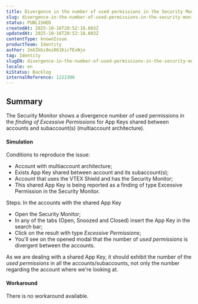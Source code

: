 ```yaml
---
title: Divergence in the number of used permissions in the Security Monitor
slug: divergence-in-the-number-of-used-permissions-in-the-security-monitor
status: PUBLISHED
createdAt: 2025-10-16T20:52:18.603Z
updatedAt: 2025-10-16T20:52:18.603Z
contentType: knownIssue
productTeam: Identity
author: 2mXZkbi0oi061KicTExNjo
tag: Identity
slugEN: divergence-in-the-number-of-used-permissions-in-the-security-monitor
locale: en
kiStatus: Backlog
internalReference: 1222306
---
```


## Summary


The Security Monitor shows a divergence number of used permissions in the _finding of Excessive Permissions_ for App Keys shared between accounts and subaccount(s) (multiaccount architecture).


#### Simulation


Conditions to reproduce the issue:

- Account with multiaccount architecture;
- Exists App Key shared between account and its subaccount(s);
- Account that uses the VTEX Shield and has the Security Monitor;
- This shared App Key is being reported as a finding of type Excessive Permission in the Security Monitor.

Steps:
In the accounts with the shared App Key

- Open the Security Monitor;
- In any of the tabs (Open, Snoozed and Closed) insert the App Key in the search bar;
- Click on the result with type _Excessive Permissions_;
- You'll see on the opened modal that the number of _used permissions_ is divergent between the accounts.

As we are dealing with a shared App Key, it should exhibit the number of the _used permissions_ in all the accounts/subaccounts, not only the number regarding the account where we're looking at.


#### Workaround


There is no workaround available.



